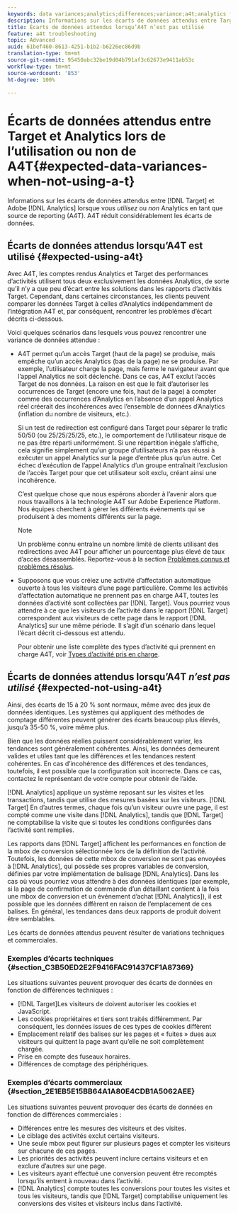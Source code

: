 ```yaml
---
keywords: data variances;analytics;differences;variance;a4t;analytics for target;analytics as the reporting source;discrepancies;discrepancy
description: Informations sur les écarts de données attendus entre Target et Adobe Analytics lorsque vous n’utilisez pas Analytics en tant que source des rapports (A4T), ce qui élimine complètement la variance de données.
title: Écarts de données attendus lorsqu’A4T n’est pas utilisé
feature: a4t troubleshooting
topic: Advanced
uuid: 61bef460-8613-4251-b1b2-b6226ec86d9b
translation-type: tm+mt
source-git-commit: 95450abc32be19d04b791af3c62673e9411ab53c
workflow-type: tm+mt
source-wordcount: '853'
ht-degree: 100%

---
```



# Écarts de données attendus entre Target et Analytics lors de l’utilisation ou non de A4T{#expected-data-variances-when-not-using-a-t}

Informations sur les écarts de données attendus entre [!DNL Target] et Adobe [!DNL Analytics] lorsque vous *utilisez* ou *non* Analytics en tant que source de reporting (A4T). A4T réduit considérablement les écarts de données.

## Écarts de données attendus lorsqu’A4T est utilisé {#expected-using-a4t}

Avec A4T, les comptes rendus Analytics et Target des performances d’activités utilisent tous deux exclusivement les données Analytics, de sorte qu’il n’y a que peu d’écart entre les solutions dans les rapports d’activités Target. Cependant, dans certaines circonstances, les clients peuvent comparer les données Target à celles d’Analytics indépendamment de l’intégration A4T et, par conséquent, rencontrer les problèmes d’écart décrits ci-dessous.

Voici quelques scénarios dans lesquels vous pouvez rencontrer une variance de données attendue :

* A4T permet qu’un accès Target (haut de la page) se produise, mais empêche qu’un accès Analytics (bas de la page) ne se produise. Par exemple, l’utilisateur charge la page, mais ferme le navigateur avant que l’appel Analytics ne soit déclenché. Dans ce cas, A4T exclut l’accès Target de nos données. La raison en est que le fait d’autoriser les occurrences de Target (encore une fois, haut de la page) à compter comme des occurrences d’Analytics en l’absence d’un appel Analytics réel créerait des incohérences avec l’ensemble de données d’Analytics (inflation du nombre de visiteurs, etc.).

   Si un test de redirection est configuré dans Target pour séparer le trafic 50/50 (ou 25/25/25/25, etc.), le comportement de l’utilisateur risque de ne pas être réparti uniformément. Si une répartition inégale s’affiche, cela signifie simplement qu’un groupe d’utilisateurs n’a pas réussi à exécuter un appel Analytics sur la page d’entrée plus qu’un autre. Cet échec d’exécution de l’appel Analytics d’un groupe entraînait l’exclusion de l’accès Target pour que cet utilisateur soit exclu, créant ainsi une incohérence.

   C’est quelque chose que nous espérons aborder à l’avenir alors que nous travaillons à la technologie A4T sur Adobe Experience Platform. Nos équipes cherchent à gérer les différents événements qui se produisent à des moments différents sur la page.

   >[!NOTE]
   >
   >Un problème connu entraîne un nombre limité de clients utilisant des redirections avec A4T pour afficher un pourcentage plus élevé de taux d’accès désassemblés. Reportez-vous à la section [Problèmes connus et problèmes résolus](/help/r-release-notes/known-issues-resolved-issues.md#redirect).

* Supposons que vous créiez une activité d’affectation automatique ouverte à tous les visiteurs d’une page particulière. Comme les activités d’affectation automatique ne prennent pas en charge A4T, toutes les données d’activité sont collectées par [!DNL Target]. Vous pourriez vous attendre à ce que les visiteurs de l’activité dans le rapport [!DNL Target] correspondent aux visiteurs de cette page dans le rapport [!DNL Analytics] sur une même période. Il s’agit d’un scénario dans lequel l’écart décrit ci-dessous est attendu.

   Pour obtenir une liste complète des types d’activité qui prennent en charge A4T, voir [Types d’activité pris en charge](/help/c-integrating-target-with-mac/a4t/a4t.md#section_F487896214BF4803AF78C552EF1669AA).

## Écarts de données attendus lorsqu’A4T *n’est pas utilisé* {#expected-not-using-a4t}

Ainsi, des écarts de 15 à 20 % sont normaux, même avec des jeux de données identiques. Les systèmes qui appliquent des méthodes de comptage différentes peuvent générer des écarts beaucoup plus élevés, jusqu’à 35-50 %, voire même plus.

Bien que les données réelles puissent considérablement varier, les tendances sont généralement cohérentes. Ainsi, les données demeurent valides et utiles tant que les différences et les tendances restent cohérentes. En cas d’incohérence des différences et des tendances, toutefois, il est possible que la configuration soit incorrecte. Dans ce cas, contactez le représentant de votre compte pour obtenir de l’aide.

[!DNL Analytics] applique un système reposant sur les visites et les transactions, tandis que utilise des mesures basées sur les visiteurs. [!DNL Target] En d’autres termes, chaque fois qu’un visiteur ouvre une page, il est compté comme une visite dans [!DNL Analytics], tandis que [!DNL Target] ne comptabilise la visite que si toutes les conditions configurées dans l’activité sont remplies.

Les rapports dans [!DNL Target] affichent les performances en fonction de la mbox de conversion sélectionnée lors de la définition de l’activité. Toutefois, les données de cette mbox de conversion ne sont pas envoyées à [!DNL Analytics], qui possède ses propres variables de conversion, définies par votre implémentation de balisage [!DNL Analytics]. Dans les cas où vous pourriez vous attendre à des données identiques (par exemple, si la page de confirmation de commande d’un détaillant contient à la fois une mbox de conversion et un événement d’achat [!DNL Analytics]), il est possible que les données diffèrent en raison de l’emplacement de ces balises. En général, les tendances dans deux rapports de produit doivent être semblables.

Les écarts de données attendus peuvent résulter de variations techniques et commerciales.

### Exemples d’écarts techniques {#section_C3B50ED2E2F9416FAC91437CF1A87369}

Les situations suivantes peuvent provoquer des écarts de données en fonction de différences techniques :

* [!DNL Target]Les visiteurs de doivent autoriser les cookies et JavaScript.
* Les cookies propriétaires et tiers sont traités différemment. Par conséquent, les données issues de ces types de cookies diffèrent
* Emplacement relatif des balises sur les pages et « fuites » dues aux visiteurs qui quittent la page avant qu’elle ne soit complètement chargée.
* Prise en compte des fuseaux horaires.
* Différences de comptage des périphériques.

### Exemples d’écarts commerciaux {#section_2E1EB5E15BB64A1A80E4CDB1A5062AEE}

Les situations suivantes peuvent provoquer des écarts de données en fonction de différences commerciales :

* Différences entre les mesures des visiteurs et des visites.
* Le ciblage des activités exclut certains visiteurs.
* Une seule mbox peut figurer sur plusieurs pages et compter les visiteurs sur chacune de ces pages.
* Les priorités des activités peuvent inclure certains visiteurs et en exclure d’autres sur une page.
* Les visiteurs ayant effectué une conversion peuvent être recomptés lorsqu’ils entrent à nouveau dans l’activité.
* [!DNL Analytics] compte toutes les conversions pour toutes les visites et tous les visiteurs, tandis que [!DNL Target] comptabilise uniquement les conversions des visites et visiteurs inclus dans l’activité.